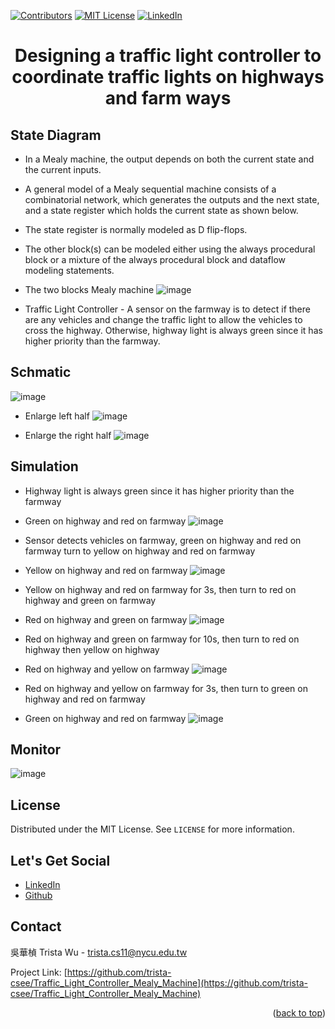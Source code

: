 <a name="readme-top"></a>
<!-- PROJECT SHIELDS -->
[![Contributors][contributors-shield]]()
[![MIT License][license-shield]][license-url]
[![LinkedIn][linkedin-shield]][linkedin-url]

<!-- PROJECT Name --> 
<h1 align="center">Designing a traffic light controller to coordinate traffic lights on highways and farm ways</h1>

<!--  State Diagram -->
## State Diagram
* In a Mealy machine, the output depends on both the current state and the current inputs.
* A general model of a Mealy sequential machine consists of a combinatorial network, which generates the outputs and the next state, and a state register which holds the current state as shown below.
* The state register is normally modeled as D flip-flops.
* The other block(s) can be modeled either using the always procedural block or a mixture of the always procedural block and dataflow modeling statements.

* The two blocks Mealy machine
![image](https://github.com/trista-csee/Parity_Checker_Mealy_Machine/blob/main/two%20blocks%20Mealy%20machine.png)

* Traffic Light Controller - 
A sensor on the farmway is to detect if there are any vehicles 
and change the traffic light to allow the vehicles to cross the highway. 
Otherwise, highway light is always green since it has higher priority than the farmway. 

<!-- Schmatic -->
## Schmatic
![image](https://github.com/trista-csee/Traffic_Light_Controller_Mealy_Machine/blob/main/Schmatic_all.png)

* Enlarge left half
![image](https://github.com/trista-csee/Traffic_Light_Controller_Mealy_Machine/blob/main/Schmatic_left.png)

* Enlarge the right half
![image](https://github.com/trista-csee/Traffic_Light_Controller_Mealy_Machine/blob/main/Schmatic_right.png)

<!-- Simulation -->
## Simulation
* Highway light is always green since it has higher priority than the farmway
* Green on highway and red on farmway
![image](https://github.com/trista-csee/Traffic_Light_Controller_Mealy_Machine/blob/main/HGRE_FRED.png)

* Sensor detects vehicles on farmway, green on highway and red on farmway turn to yellow on highway and red on farmway
* Yellow on highway and red on farmway
![image](https://github.com/trista-csee/Traffic_Light_Controller_Mealy_Machine/blob/main/sensor_HYEL_FRED.png)

* Yellow on highway and red on farmway for 3s, then turn to red on highway and green on farmway
* Red on highway and green on farmway
![image](https://github.com/trista-csee/Traffic_Light_Controller_Mealy_Machine/blob/main/delay3s1_HRED_FGRE.png)

* Red on highway and green on farmway for 10s, then turn to red on highway then yellow on highway
* Red on highway and yellow on farmway
![image](https://github.com/trista-csee/Traffic_Light_Controller_Mealy_Machine/blob/main/delay10s_HRED_FYEL.png)

* Red on highway and yellow on farmway for 3s, then turn to green on highway and red on farmway
* Green on highway and red on farmway
![image](https://github.com/trista-csee/Traffic_Light_Controller_Mealy_Machine/blob/main/delay3s2_HGRE_FRED.png)

<!-- Monitor -->
## Monitor
![image](https://github.com/trista-csee/Traffic_Light_Controller_Mealy_Machine/blob/main/Monitor.png)

<!-- LICENSE -->
## License
Distributed under the MIT License. See `LICENSE` for more information.

<!-- LET'S GET SOCIAL -->
## Let's Get Social
* [LinkedIn](https://www.linkedin.com/in/hua-chen-wu-363252241/)
* [Github](https://github.com/trista-csee)

<!-- CONTACT -->
## Contact
吳華楨 Trista Wu - trista.cs11@nycu.edu.tw

Project Link: [https://github.com/trista-csee/Traffic_Light_Controller_Mealy_Machine](https://github.com/trista-csee/Traffic_Light_Controller_Mealy_Machine)

<p align="right">(<a href="#readme-top">back to top</a>)</p>

<!-- MARKDOWN LINKS & IMAGES -->
[contributors-shield]: https://img.shields.io/badge/contributors-1-orange.svg?style=flat-square
[license-shield]: https://img.shields.io/badge/license-MIT-blue.svg?style=flat-square
[license-url]: https://choosealicense.com/licenses/mit
[linkedin-shield]: https://img.shields.io/badge/-LinkedIn-black.svg?style=flat-square&logo=linkedin&colorB=555
[linkedin-url]: https://www.linkedin.com/in/hua-chen-wu-363252241/
[product-screenshot]: ./images/projects/portfolio.jpg

